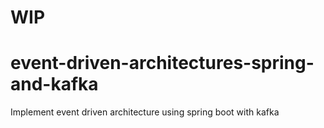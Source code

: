 # WIP

# event-driven-architectures-spring-and-kafka
Implement event driven architecture using spring boot with kafka

